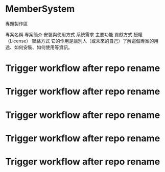# MemberSystem

專題製作區

專案名稱
專案簡介
安裝與使用方式
系統需求
主要功能
貢獻方式
授權（License）
聯絡方式
它的作用是讓別人（或未來的自己）了解這個專案的用途、如何安裝、如何使用等資訊。
# Trigger workflow after repo rename
# Trigger workflow after repo rename
# Trigger workflow after repo rename
# Trigger workflow after repo rename
# Trigger workflow after repo rename
